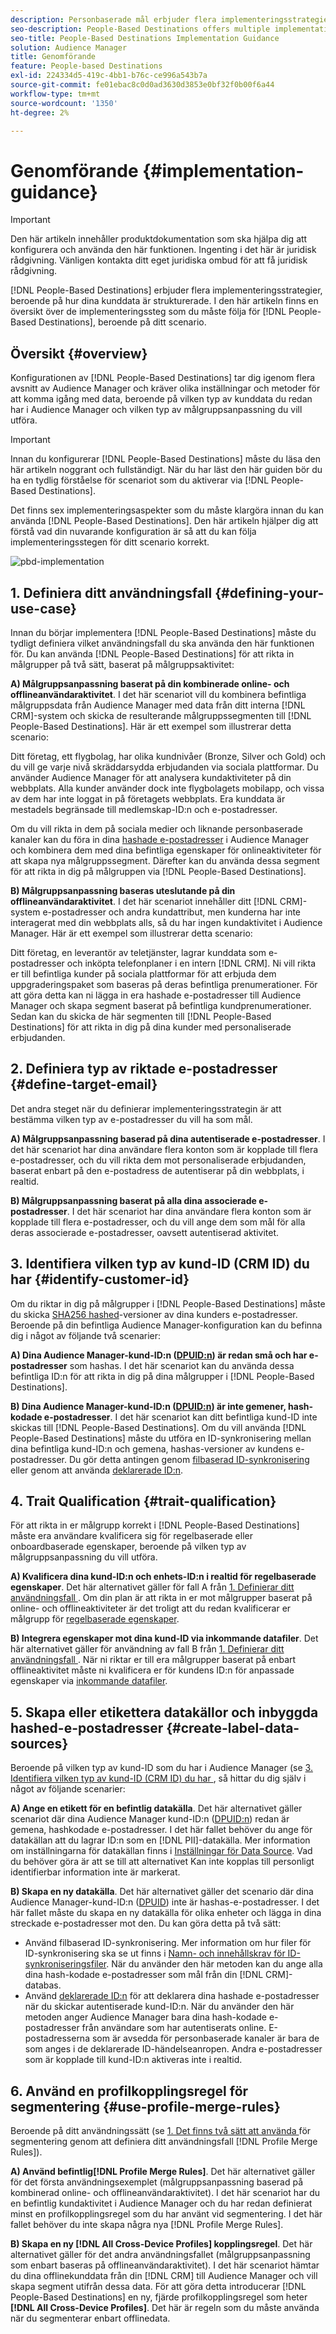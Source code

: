 ```yaml
---
description: Personbaserade mål erbjuder flera implementeringsstrategier, beroende på hur kunddata är strukturerade. I den här artikeln finns en översikt över de implementeringssteg som du måste följa för personbaserade mål, beroende på ditt scenario.
seo-description: People-Based Destinations offers multiple implementation strategies, depending on how your customer data is structured. This article provides an overview of the implementation steps that you need to follow for People-Based Destinations, depending on your scenario.
seo-title: People-Based Destinations Implementation Guidance
solution: Audience Manager
title: Genomförande
feature: People-based Destinations
exl-id: 224334d5-419c-4bb1-b76c-ce996a543b7a
source-git-commit: fe01ebac8c0d0ad3630d3853e0bf32f0b00f6a44
workflow-type: tm+mt
source-wordcount: '1350'
ht-degree: 2%

---
```


# Genomförande {#implementation-guidance}

>[!IMPORTANT]
>Den här artikeln innehåller produktdokumentation som ska hjälpa dig att konfigurera och använda den här funktionen. Ingenting i det här är juridisk rådgivning. Vänligen kontakta ditt eget juridiska ombud för att få juridisk rådgivning.

[!DNL People-Based Destinations] erbjuder flera implementeringsstrategier, beroende på hur dina kunddata är strukturerade. I den här artikeln finns en översikt över de implementeringssteg som du måste följa för [!DNL People-Based Destinations], beroende på ditt scenario.

## Översikt {#overview}

Konfigurationen av [!DNL People-Based Destinations] tar dig igenom flera avsnitt av Audience Manager och kräver olika inställningar och metoder för att komma igång med data, beroende på vilken typ av kunddata du redan har i Audience Manager och vilken typ av målgruppsanpassning du vill utföra.

>[!IMPORTANT]
> Innan du konfigurerar [!DNL People-Based Destinations] måste du läsa den här artikeln noggrant och fullständigt. När du har läst den här guiden bör du ha en tydlig förståelse för scenariot som du aktiverar via [!DNL People-Based Destinations].

Det finns sex implementeringsaspekter som du måste klargöra innan du kan använda [!DNL People-Based Destinations]. Den här artikeln hjälper dig att förstå vad din nuvarande konfiguration är så att du kan följa implementeringsstegen för ditt scenario korrekt.

![pbd-implementation](assets/pbd-implementation.png)

## &#x200B;1. Definiera ditt användningsfall {#defining-your-use-case}

Innan du börjar implementera [!DNL People-Based Destinations] måste du tydligt definiera vilket användningsfall du ska använda den här funktionen för. Du kan använda [!DNL People-Based Destinations] för att rikta in målgrupper på två sätt, baserat på målgruppsaktivitet:

**A) Målgruppsanpassning baserat på din kombinerade online- och offlineanvändaraktivitet**. I det här scenariot vill du kombinera befintliga målgruppsdata från Audience Manager med data från ditt interna [!DNL CRM]-system och skicka de resulterande målgruppssegmenten till [!DNL People-Based Destinations]. Här är ett exempel som illustrerar detta scenario:

Ditt företag, ett flygbolag, har olika kundnivåer (Bronze, Silver och Gold) och du vill ge varje nivå skräddarsydda erbjudanden via sociala plattformar. Du använder Audience Manager för att analysera kundaktiviteter på din webbplats. Alla kunder använder dock inte flygbolagets mobilapp, och vissa av dem har inte loggat in på företagets webbplats. Era kunddata är mestadels begränsade till medlemskap-ID:n och e-postadresser.

Om du vill rikta in dem på sociala medier och liknande personbaserade kanaler kan du föra in dina [hashade e-postadresser](people-based-destinations-prerequisites.md) i Audience Manager och kombinera dem med dina befintliga egenskaper för onlineaktiviteter för att skapa nya målgruppssegment. Därefter kan du använda dessa segment för att rikta in dig på målgruppen via [!DNL People-Based Destinations].

**B) Målgruppsanpassning baseras uteslutande på din offlineanvändaraktivitet**. I det här scenariot innehåller ditt [!DNL CRM]-system e-postadresser och andra kundattribut, men kunderna har inte interagerat med din webbplats alls, så du har ingen kundaktivitet i Audience Manager. Här är ett exempel som illustrerar detta scenario:

Ditt företag, en leverantör av teletjänster, lagrar kunddata som e-postadresser och inköpta telefonplaner i en intern [!DNL CRM]. Ni vill rikta er till befintliga kunder på sociala plattformar för att erbjuda dem uppgraderingspaket som baseras på deras befintliga prenumerationer. För att göra detta kan ni lägga in era hashade e-postadresser till Audience Manager och skapa segment baserat på befintliga kundprenumerationer. Sedan kan du skicka de här segmenten till [!DNL People-Based Destinations] för att rikta in dig på dina kunder med personaliserade erbjudanden.

## &#x200B;2. Definiera typ av riktade e-postadresser {#define-target-email}

Det andra steget när du definierar implementeringsstrategin är att bestämma vilken typ av e-postadresser du vill ha som mål.

**A) Målgruppsanpassning baserad på dina autentiserade e-postadresser**. I det här scenariot har dina användare flera konton som är kopplade till flera e-postadresser, och du vill rikta dem mot personaliserade erbjudanden, baserat enbart på den e-postadress de autentiserar på din webbplats, i realtid.

**B) Målgruppsanpassning baserat på alla dina associerade e-postadresser**. I det här scenariot har dina användare flera konton som är kopplade till flera e-postadresser, och du vill ange dem som mål för alla deras associerade e-postadresser, oavsett autentiserad aktivitet.

## &#x200B;3. Identifiera vilken typ av kund-ID (CRM ID) du har {#identify-customer-id}

Om du riktar in dig på målgrupper i [!DNL People-Based Destinations] måste du skicka [ SHA256 hashed](people-based-destinations-prerequisites.md)-versioner av dina kunders e-postadresser. Beroende på din befintliga Audience Manager-konfiguration kan du befinna dig i något av följande två scenarier:

**A) Dina Audience Manager-kund-ID:n ([DPUID:n](../../reference/ids-in-aam.md)) är redan små och har e-postadresser** som hashas. I det här scenariot kan du använda dessa befintliga ID:n för att rikta in dig på dina målgrupper i [!DNL People-Based Destinations].

**B) Dina Audience Manager-kund-ID:n ([DPUID:n](../../reference/ids-in-aam.md)) är inte gemener, hash-kodade e-postadresser**. I det här scenariot kan ditt befintliga kund-ID inte skickas till [!DNL People-Based Destinations]. Om du vill använda [!DNL People-Based Destinations] måste du utföra en ID-synkronisering mellan dina befintliga kund-ID:n och gemena, hashas-versioner av kundens e-postadresser. Du gör detta antingen genom [filbaserad ID-synkronisering](../../integration/sending-audience-data/batch-data-transfer-explained/id-sync-file-based.md) eller genom att använda [deklarerade ID:n](../declared-ids.md).

## 4. Trait Qualification {#trait-qualification}

För att rikta in er målgrupp korrekt i [!DNL People-Based Destinations] måste era användare kvalificera sig för regelbaserade eller onboardbaserade egenskaper, beroende på vilken typ av målgruppsanpassning du vill utföra.

**A) Kvalificera dina kund-ID:n och enhets-ID:n i realtid för regelbaserade egenskaper**. Det här alternativet gäller för fall A från [ 1. Definierar ditt användningsfall ](people-based-destinations-workflow.md#defining-your-use-case). Om din plan är att rikta in er mot målgrupper baserat på online- och offlineaktiviteter är det troligt att du redan kvalificerar er målgrupp för [regelbaserade egenskaper](../traits/trait-and-segment-qualification-reference.md).

**B) Integrera egenskaper mot dina kund-ID via inkommande datafiler**. Det här alternativet gäller för användning av fall B från [1. Definierar ditt användningsfall ](people-based-destinations-workflow.md#defining-your-use-case). När ni riktar er till era målgrupper baserat på enbart offlineaktivitet måste ni kvalificera er för kundens ID:n för anpassade egenskaper via [inkommande datafiler](../../integration/sending-audience-data/batch-data-transfer-explained/inbound-file-contents.md).

## &#x200B;5. Skapa eller etikettera datakällor och inbyggda hashed-e-postadresser {#create-label-data-sources}

Beroende på vilken typ av kund-ID som du har i Audience Manager (se [3. Identifiera vilken typ av kund-ID (CRM ID) du har ](people-based-destinations-workflow.md#identify-customer-id), så hittar du dig själv i något av följande scenarier:

**A) Ange en etikett för en befintlig datakälla**. Det här alternativet gäller scenariot där dina Audience Manager kund-ID:n ([DPUID:n](../../reference/ids-in-aam.md)) redan är gemena, hashkodade e-postadresser. I det här fallet behöver du ange för datakällan att du lagrar ID:n som en [!DNL PII]-datakälla. Mer information om inställningarna för datakällan finns i [Inställningar för Data Source](../datasources-list-and-settings.md). Vad du behöver göra är att se till att alternativet Kan inte kopplas till personligt identifierbar information inte är markerat.

**B) Skapa en ny datakälla**. Det här alternativet gäller det scenario där dina Audience Manager-kund-ID:n ([DPUID](../../reference/ids-in-aam.md)) inte är hashas-e-postadresser. I det här fallet måste du skapa en ny datakälla för olika enheter och lägga in dina streckade e-postadresser mot den. Du kan göra detta på två sätt:

* Använd filbaserad ID-synkronisering. Mer information om hur filer för ID-synkronisering ska se ut finns i [Namn- och innehållskrav för ID-synkroniseringsfiler](../../integration/sending-audience-data/batch-data-transfer-explained/id-sync-file-based.md). När du använder den här metoden kan du ange alla dina hash-kodade e-postadresser som mål från din [!DNL CRM]-databas.
* Använd [deklarerade ID:n](../declared-ids.md) för att deklarera dina hashade e-postadresser när du skickar autentiserade kund-ID:n. När du använder den här metoden anger Audience Manager bara dina hash-kodade e-postadresser från användare som har autentiserats online. E-postadresserna som är avsedda för personbaserade kanaler är bara de som anges i de deklarerade ID-händelseanropen. Andra e-postadresser som är kopplade till kund-ID:n aktiveras inte i realtid.

## &#x200B;6. Använd en profilkopplingsregel för segmentering {#use-profile-merge-rules}

Beroende på ditt användningssätt (se [1. Det finns två sätt att använda ](people-based-destinations-workflow.md#defining-your-use-case) för segmentering genom att definiera ditt användningsfall [!DNL Profile Merge Rules]).

**A) Använd befintlig[!DNL Profile Merge Rules]**. Det här alternativet gäller för det första användningsexemplet (målgruppsanpassning baserad på kombinerad online- och offlineanvändaraktivitet). I det här scenariot har du en befintlig kundaktivitet i Audience Manager och du har redan definierat minst en profilkopplingsregel som du har använt vid segmentering. I det här fallet behöver du inte skapa några nya [!DNL Profile Merge Rules].

**B) Skapa en ny [!DNL All Cross-Device Profiles] kopplingsregel**. Det här alternativet gäller för det andra användningsfallet (målgruppsanpassning som enbart baseras på offlineanvändaraktivitet). I det här scenariot hämtar du dina offlinekunddata från din [!DNL CRM] till Audience Manager och vill skapa segment utifrån dessa data. För att göra detta introducerar [!DNL People-Based Destinations] en ny, fjärde profilkopplingsregel som heter **[!DNL All Cross-Device Profiles]**. Det här är regeln som du måste använda när du segmenterar enbart offlinedata.
